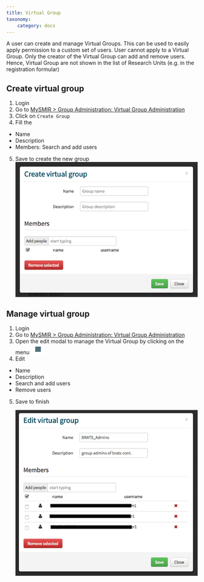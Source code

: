 ```yaml
---
title: Virtual Group 
taxonomy:
    category: docs
---
```



A user can create and manage Virtual Groups. This can be used to easily apply permission to a custom set of users. User cannot apply to a Virtual Group. Only the creator of the Virtual Group can add and remove users. Hence, Virtual Group are not shown in the list of Research Units (e.g. in the  registration formular)

## Create virtual group

1. Login
2. Go to [MySMIR > Group Administration: Virtual Group Administration](https://www.smir.ch/MyDB/GroupAdministration#virtualGroupAdministration)
3. Click on `Create Group`
4. Fill the 
- Name
- Description
- Members: Search and add users 
5. Save to create the new group
   ![smir-vg-create](https://github.com/SICASFoundation/smir-documenation/raw/master/assets/smir-vg-create.png)

## Manage virtual group

1. Login
2. Go to [MySMIR > Group Administration: Virtual Group Administration](https://www.smir.ch/MyDB/GroupAdministration#virtualGroupAdministration)
3. Open the edit modal to manage the Virtual Group by clicking on the menu ![smir-object-menu](https://github.com/SICASFoundation/smir-documenation/raw/master/assets/smir-object-menu.png)
4. Edit 
- Name
- Description
- Search and add users
- Remove users
5. Save to finish

   ![smir-vg-edit](https://github.com/SICASFoundation/smir-documenation/raw/master/assets/smir-vg-edit.png)